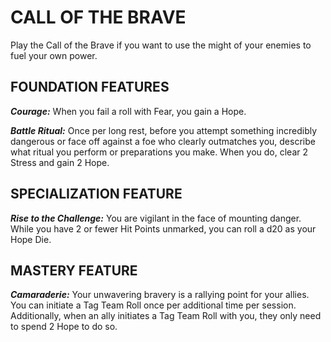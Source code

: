 # CALL OF THE BRAVE

Play the Call of the Brave if you want to use the might of your enemies to fuel your own power.

## FOUNDATION FEATURES

***Courage:*** When you fail a roll with Fear, you gain a Hope.

***Battle Ritual:*** Once per long rest, before you attempt something incredibly dangerous or face off against a foe who clearly outmatches you, describe what ritual you perform or preparations you make. When you do, clear 2 Stress and gain 2 Hope.

## SPECIALIZATION FEATURE

***Rise to the Challenge:*** You are vigilant in the face of mounting danger. While you have 2 or fewer Hit Points unmarked, you can roll a d20 as your Hope Die.

## MASTERY FEATURE

***Camaraderie:*** Your unwavering bravery is a rallying point for your allies. You can initiate a Tag Team Roll once per additional time per session. Additionally, when an ally initiates a Tag Team Roll with you, they only need to spend 2 Hope to do so.
